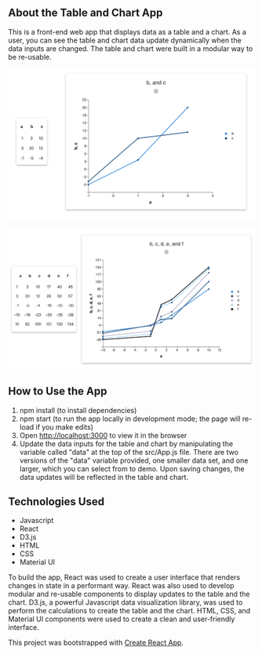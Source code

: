 ## About the Table and Chart App
This is a front-end web app that displays data as a table and a chart. As a user, you can see the table and chart data update dynamically when the data inputs are changed. The table and chart were built in a modular way to be re-usable.

<p align="left">
<img src="public/view-1.png"
     alt="Main View"
     width="600px" height="auto" />
</p>

<p align="left">
<img src="public/view-2.png"
     alt="Main View"
     width="600px" height="auto" />
</p>

## How to Use the App
1. npm install (to install dependencies)
2. npm start (to run the app locally in development mode; the page will re-load if you make edits)
3. Open [http://localhost:3000](http://localhost:3000) to view it in the browser
4. Update the data inputs for the table and chart by manipulating the variable called "data" at the top of the src/App.js file. There are two versions of the "data" variable provided, one smaller data set, and one larger, which you can select from to demo. Upon saving changes, the data updates will be reflected in the table and chart.

## Technologies Used
- Javascript
- React
- D3.js
- HTML
- CSS
- Material UI

To build the app, React was used to create a user interface that renders changes in state in a performant way. React was also used to develop modular and re-usable components to display updates to the table and the chart. D3.js, a powerful Javascript data visualization library, was used to perform the calculations to create the table and the chart. HTML, CSS, and Material UI components were used to create a clean and user-friendly interface.

This project was bootstrapped with [Create React App](https://github.com/facebook/create-react-app).
